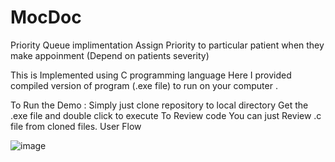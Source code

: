 # MocDoc
Priority Queue implimentation 
Assign Priority to particular patient when they make appoinment (Depend on patients severity)

This is Implemented using C programming language Here I provided compiled version of program (.exe file) to run on your computer .

To Run the Demo : Simply just clone repository to local directory Get the .exe file and double click to execute To Review code You can just Review .c file from cloned files. User Flow

![image](https://user-images.githubusercontent.com/74175084/197355957-9e9d26d0-7be4-41c3-9a8e-550d77965b07.png)


